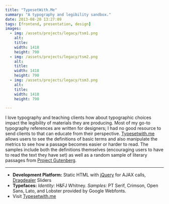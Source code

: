 ```yaml
---
title: "TypesetWith.Me"
summary: "A typography and legibility sandbox."
date: 2013-08-20 13:27:09
tags: [frontend, presentation, design]
images:
  - img: /assets/projects/legacy/tsm1.png
    alt:
    title:
    width: 1418
    height: 790
  - img: /assets/projects/legacy/tsm2.png
    alt:
    title:
    width: 1418
    height: 790
  - img: /assets/projects/legacy/tsm3.png
    alt:
    title:
    width: 1418
    height: 790

---
```


I love typography and teaching clients how about typographic choices impact the legibility of materials they are producing. Most of my go-to typography references are written for designers; I had no good resource to send clients to that can educate from their perspective. [Typesetwith.me](http://typesetwith.me) allows users to see the definitions of basic terms and also manipulate the metrics to see how a passage becomes easier or harder to read. The samples include both the definitions themselves (encouraging users to have to read the text they have set) as well as a random sample of literary passages from [Project Gutenberg](http://www.gutenberg.org/).

---

* **Development Platform:** Static HTML with [jQuery](http://jquery.com/) for AJAX calls, [Dragdealer](http://code.ovidiu.ch/dragdealer/) Sliders
* **Typefaces:** _Identity:_ H&FJ Whitney. _Samples:_ PT Serif, Crimson, Open Sans, Lato, and Lobster provided by Google Webfonts.
* Visit [Typesetwith.me](http://typesetwith.me)
